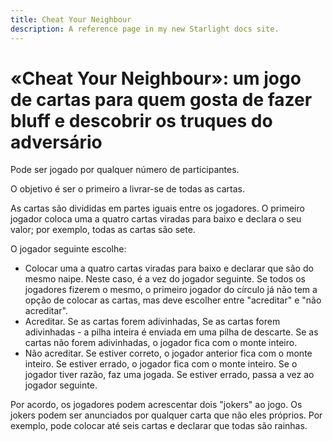 ```yaml
---
title: Cheat Your Neighbour
description: A reference page in my new Starlight docs site.
---
```


# «Cheat Your Neighbour»: um jogo de cartas para quem gosta de fazer bluff e descobrir os truques do adversário
Pode ser jogado por qualquer número de participantes.

O objetivo é ser o primeiro a livrar-se de todas as cartas.

As cartas são divididas em partes iguais entre os jogadores. O primeiro jogador coloca uma a quatro cartas viradas para baixo e declara o seu valor; por exemplo, todas as cartas são sete.

O jogador seguinte escolhe:
- Colocar uma a quatro cartas viradas para baixo e declarar que são do mesmo naipe. Neste caso, é a vez do jogador seguinte. Se todos os jogadores fizerem o mesmo, o primeiro jogador do círculo já não tem a opção de colocar as cartas, mas deve escolher entre "acreditar" e "não acreditar".
- Acreditar. Se as cartas forem adivinhadas, Se as cartas forem adivinhadas - a pilha inteira é enviada em uma pilha de descarte. Se as cartas não forem adivinhadas, o jogador fica com o monte inteiro.
- Não acreditar. Se estiver correto, o jogador anterior fica com o monte inteiro. Se estiver errado, o jogador fica com o monte inteiro.
Se o jogador tiver razão, faz uma jogada. Se estiver errado, passa a vez ao jogador seguinte.

Por acordo, os jogadores podem acrescentar dois "jokers" ao jogo. Os jokers podem ser anunciados por qualquer carta que não eles próprios. Por exemplo, pode colocar até seis cartas e declarar que todas são rainhas.